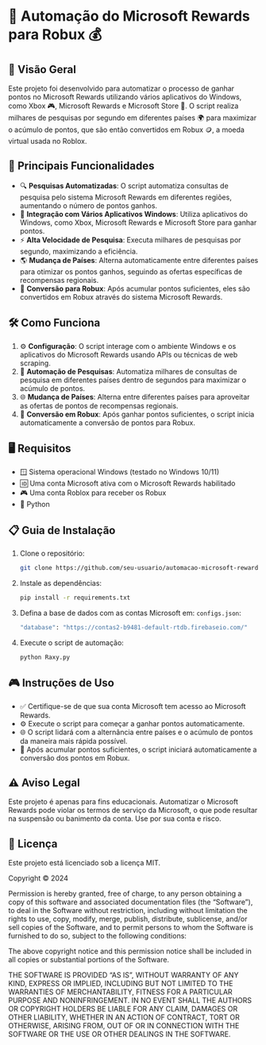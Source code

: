 # 🚀 Automação do Microsoft Rewards para Robux 💰

## 👀 Visão Geral

Este projeto foi desenvolvido para automatizar o processo de ganhar pontos no Microsoft Rewards utilizando vários aplicativos do Windows, como Xbox 🎮, Microsoft Rewards e Microsoft Store 🛒. O script realiza milhares de pesquisas por segundo em diferentes países 🌍 para maximizar o acúmulo de pontos, que são então convertidos em Robux 🪙, a moeda virtual usada no Roblox.

## 🌟 Principais Funcionalidades

- 🔍 **Pesquisas Automatizadas**: O script automatiza consultas de pesquisa pelo sistema Microsoft Rewards em diferentes regiões, aumentando o número de pontos ganhos.
- 📲 **Integração com Vários Aplicativos Windows**: Utiliza aplicativos do Windows, como Xbox, Microsoft Rewards e Microsoft Store para ganhar pontos.
- ⚡ **Alta Velocidade de Pesquisa**: Executa milhares de pesquisas por segundo, maximizando a eficiência.
- 🌎 **Mudança de Países**: Alterna automaticamente entre diferentes países para otimizar os pontos ganhos, seguindo as ofertas específicas de recompensas regionais.
- 🤑 **Conversão para Robux**: Após acumular pontos suficientes, eles são convertidos em Robux através do sistema Microsoft Rewards.

## 🛠️ Como Funciona

1. ⚙️ **Configuração**: O script interage com o ambiente Windows e os aplicativos do Microsoft Rewards usando APIs ou técnicas de web scraping.
2. 🔄 **Automação de Pesquisas**: Automatiza milhares de consultas de pesquisa em diferentes países dentro de segundos para maximizar o acúmulo de pontos.
3. 🌐 **Mudança de Países**: Alterna entre diferentes países para aproveitar as ofertas de pontos de recompensas regionais.
4. 🎁 **Conversão em Robux**: Após ganhar pontos suficientes, o script inicia automaticamente a conversão de pontos para Robux.

## 🖥️ Requisitos

- 🪟 Sistema operacional Windows (testado no Windows 10/11)
- 🆔 Uma conta Microsoft ativa com o Microsoft Rewards habilitado
- 🎮 Uma conta Roblox para receber os Robux
- 🐍 Python

## 📋 Guia de Instalação

1. Clone o repositório:
   ```bash
   git clone https://github.com/seu-usuario/automacao-microsoft-rewards.git](https://github.com/Gameriano1/Raxy-Microsoft.git
   ```
   
2. Instale as dependências:
   ```bash
   pip install -r requirements.txt
   ```

3. Defina a base de dados com as contas Microsoft em: `configs.json`:
   ```bash
   "database": "https://contas2-b9481-default-rtdb.firebaseio.com/"
   ```

4. Execute o script de automação:
   ```bash
   python Raxy.py
   ```

## 🎮 Instruções de Uso

- ✅ Certifique-se de que sua conta Microsoft tem acesso ao Microsoft Rewards.
- ⚙️ Execute o script para começar a ganhar pontos automaticamente.
- 🌐 O script lidará com a alternância entre países e o acúmulo de pontos da maneira mais rápida possível.
- 💸 Após acumular pontos suficientes, o script iniciará automaticamente a conversão dos pontos em Robux.

## ⚠️ Aviso Legal

Este projeto é apenas para fins educacionais. Automatizar o Microsoft Rewards pode violar os termos de serviço da Microsoft, o que pode resultar na suspensão ou banimento da conta. Use por sua conta e risco.

## 📄 Licença

Este projeto está licenciado sob a licença MIT.

Copyright © 2024 <RAXY>

Permission is hereby granted, free of charge, to any person obtaining a copy of this software and associated documentation files (the “Software”), to deal in the Software without restriction, including without limitation the rights to use, copy, modify, merge, publish, distribute, sublicense, and/or sell copies of the Software, and to permit persons to whom the Software is furnished to do so, subject to the following conditions:

The above copyright notice and this permission notice shall be included in all copies or substantial portions of the Software.

THE SOFTWARE IS PROVIDED “AS IS”, WITHOUT WARRANTY OF ANY KIND, EXPRESS OR IMPLIED, INCLUDING BUT NOT LIMITED TO THE WARRANTIES OF MERCHANTABILITY, FITNESS FOR A PARTICULAR PURPOSE AND NONINFRINGEMENT. IN NO EVENT SHALL THE AUTHORS OR COPYRIGHT HOLDERS BE LIABLE FOR ANY CLAIM, DAMAGES OR OTHER LIABILITY, WHETHER IN AN ACTION OF CONTRACT, TORT OR OTHERWISE, ARISING FROM, OUT OF OR IN CONNECTION WITH THE SOFTWARE OR THE USE OR OTHER DEALINGS IN THE SOFTWARE.

```
